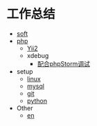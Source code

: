 # 工作总结

- [soft](soft/)
- [php](php/)
	- [Yii2](yii2/)
	- xdebug
		- [配合phpStorm调试](php/xdebug.md#配合phpStorm调试)
- setup
    - [linux](linux/)
	- [mysql](mysql/)
	- [git](git/)
	- [python](python/)
- Other
	- [en](en/)

